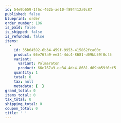 ```yaml
---
id: 54e9b659-1f6c-462b-ae10-f894412a0c87
published: false
blueprint: order
order_number: 106
is_paid: false
is_shipped: false
is_refunded: false
items:
  -
    id: 35b64592-6b34-459f-9953-415862fca00c
    product: 66e767a9-ee34-4dc4-8681-d09bb59f0cf5
    variant:
      variant: Polmaraton
      product: 66e767a9-ee34-4dc4-8681-d09bb59f0cf5
    quantity: 1
    total: 0
    tax: null
    metadata: {  }
grand_total: 0
items_total: 0
tax_total: 0
shipping_total: 0
coupon_total: 0
title: ' '
---
```

